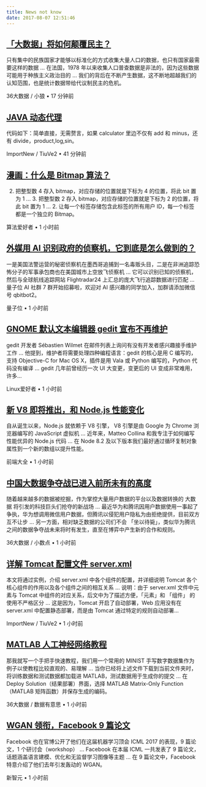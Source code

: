 ```yaml
---
title: News not know
date: 2017-08-07 12:51:46
---
```

[「大数据」将如何颠覆民主？](http://www.36dsj.com/archives/91813)
-----------------

只有集中的民族国家才能够以标准化的方式收集大量人口的数据，也只有国家最需要这样的数据 ... 在法国，1978 年以来收集人口普查数据是非法的，因为这些数据可能用于种族主义政治目的 ... 我们的背后在不断产生数据，这不断地超越我们的认知范围，也是统计数据带给代议制民主的危机。

36大数据 / 小狼 • 17 分钟前

[JAVA 动态代理](http://www.importnew.com/26166.html)
-----------------

代码如下：简单直接，无需赘言，如果 calculator 里边不仅有 add 和 minus，还有 divide，product,log,sin。

ImportNew / TiuVe2 • 41 分钟前

[漫画：什么是 Bitmap 算法？](http://mp.weixin.qq.com/s?__biz=MzI1MTIzMzI2MA==&mid=2650561293&idx=1&sn=272e44757914c38b739c8d929afb9c19&scene=0)
-----------------

2. 把整型数 4 存入 bitmap，对应存储的位置就是下标为 4 的位置，将此 bit 置为 1 ... 3. 把整型数 2 存入 bitmap，对应存储的位置就是下标为 2 的位置，将此 bit 置为 1 ... 2. 让每一个标签存储包含此标签的所有用户 ID，每一个标签都是一个独立的 Bitmap。

算法爱好者 • 1 小时前

[外媒用 AI 识别政府的侦察机，它到底是怎么做到的？](http://mp.weixin.qq.com/s?__biz=MzIzNjc1NzUzMw==&mid=2247487807&idx=3&sn=b5b1c8ca14bf4ea220bacfbcd7ced2e1&scene=0)
-----------------

一是美国法警运营的秘密侦察机在墨西哥追捕到一名毒贩头目，二是在非洲追踪恐怖分子的军事承包商也在美国城市上空放飞侦察机 ... 它可以识别已知的侦察机，然后与全球航线追踪网站 Flightradar24 上汇总的庞大飞行追踪数据进行匹配 ... 量子位 AI 社群 7 群开始招募啦，欢迎对 AI 感兴趣的同学加入，加群请添加微信号 qbitbot2。

量子位 • 1 小时前

[GNOME 默认文本编辑器 gedit 宣布不再维护](http://mp.weixin.qq.com/s?__biz=MzAxODI5ODMwOA==&mid=2666541049&idx=2&sn=caf31698bc31193545dabadd3001bc31&scene=0)
-----------------

gedit 开发者 Sébastien Wilmet 在邮件列表上询问有没有开发者感兴趣接手维护工作 ... 他提到，维护者将需要处理四种编程语言：gedit 的核心是用 C 编写的，支持 Objective-C for Mac OS X，插件是用 Vala 或 Python 编写的，Python 代码没有编译 ... gedit 几年前曾经历一次 UI 大变更，变更后的 UI 变成非常难用，许多...

Linux爱好者 • 1 小时前

[新 V8 即将推出，和 Node.js 性能变化](http://mp.weixin.qq.com/s?__biz=MzAxODE2MjM1MA==&mid=2651552440&idx=2&sn=eb93f898caf905352752b674d12659f1&scene=0)
-----------------

自从诞生以来，Node.js 就依赖于 V8 引擎， V8 引擎是由 Google 为 Chrome 浏览器编写的 JavaScript 虚拟机 ... 近年来，Matteo Collina 和我专注于如何编写性能优异的 Node.js 代码 ... 在 Node 8.2 及以下版本我们最好通过循环复制对象属性到一个新的数组以提升性能。

前端大全 • 1 小时前

[中国大数据争夺战已进入前所未有的高度](http://www.36dsj.com/archives/91604)
-----------------

随着越来越多的数据被挖掘，作为掌控大量用户数据的平台以及数据转换的 大数据 将引发的科技巨头们抢夺的新战场 ... 最近华为和腾讯因用户数据使用一事起了争执，华为想调用微信用户数据，但腾讯以侵犯用户隐私为由拒绝提供，目前双方互不让步 ... 另一方面，相对缺乏数据的公司们不会 「坐以待毙」，类似华为腾讯之间的数据争夺战未来将时有发生，直至在博弈中产生新的合作和规则。

36大数据 / 小数点 • 1 小时前

[详解 Tomcat 配置文件 server.xml](http://www.importnew.com/26156.html)
-----------------

本文将通过实例，介绍 server.xml 中各个组件的配置，并详细说明 Tomcat 各个核心组件的作用以及各个组件之间的相互关系 ... 说明：由于 server.xml 文件中元素与 Tomcat 中组件的对应关系，后文中为了描述方便，「元素」和 「组件」 的使用不严格区分 ... 这是因为，Tomcat 开启了自动部署，Web 应用没有在 server.xml 中配置静态部署，而是由 Tomcat 通过特定的规则自动部署...

ImportNew / TiuVe2 • 1 小时前

[MATLAB 人工神经网络教程](http://www.36dsj.com/archives/91789)
-----------------

那我就写一个手把手快速教程，我们用一个常用的 MINIST 手写数字数据集作为例子以使教程比较直观的、易理解 ... 当你已经将上述文件下载到当前文件夹时，将训练数据和测试数据都加载进 MATLAB，测试数据用于生成你的提交 ... 在 Deploy Solution（结果部署）界面，选择 MATLAB Matrix-Only Function（MATLAB 矩阵函数）并保存生成的编码。

36大数据 / 数据有意思 • 1 小时前

[WGAN 领衔，Facebook 9 篇论文](http://mp.weixin.qq.com/s?__biz=MzI3MTA0MTk1MA==&mid=2652002209&idx=3&sn=a1565dc4c6486e3862f496abc38ffc39&scene=0)
-----------------

Facebook 也在官博公开了他们在这届机器学习顶会 ICML 2017 的表现，9 篇论文，1 个研讨会（workshop） ... Facebook 在本届 ICML 一共发表了 9 篇论文，话题涵盖语言建模、优化和无监督学习图像等主题 ... 在 9 篇论文中，Facebook 特意介绍了他们去年引发轰动的 WGAN。

新智元 • 1 小时前

